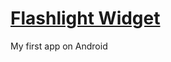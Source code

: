 # [Flashlight Widget](https://play.google.com/store/apps/details?id=com.rutar.flashlight_widget)
My first app on Android
